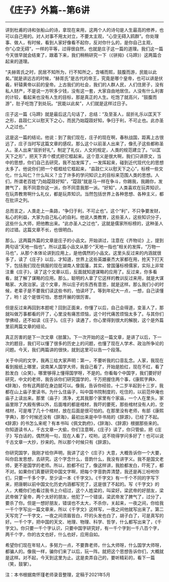 # 《庄子》外篇--第6讲

------

讲到杜甫的诗和张船山的诗，拿现在来用，这两个人的诗句是人生最高的修养，也可以自己用的。对人对事不用太对立，不要太主观，“心空无碍入鸥群”。你处理事、做人，有时候，看到人家好像看不起你，反对你什么的，是你自己主观，你“心空无碍”，一样的平等，过得很自然，也就是庄子这一篇的道理。我们这一篇今天很早就会结束了，跟着下来，我们稍稍研究一下（《骈拇》《马蹄》）这两篇合起来的道理。

“夫赫胥氏之时，民居不知所为，行不知所之，含哺而熙，鼓腹而游，民能以此矣。”就是讲远古的时候，“赫胥氏”是古代的帝王，究竟是哪个皇帝，也可以讲是伏羲，轩辕黄帝以前的皇帝。上古我们的社会，我们的人群人民，人们住房子，没有私人财产，不是说一方呎多少钱，没有这一套，大家自由地居住。人没有什么利害的计较，看起来也没有人生的目标，那是真正的人生。吃饱了就高兴，“鼓腹而游”，肚子吃饱了到处玩。“民能以此矣”，人们就是这样过日子。

庄子这一篇《马蹄》就是最后这几句话了，总结：“及至圣人，屈折礼乐以匡天下之形，县跂仁义以慰天下之心，而民乃始踶跂好知，争归于利，不可止也。此亦圣人之过也。”

这是这一篇的结论。他说：到了我们现在，庄子的现在啊，春秋战国，距离上古很远了，庄子当时写这篇文章的感叹。那么这个以前圣人出来了，像孔子这些都称圣人。圣人出来“屈折好礼”，制定了礼仪，人文的规定，人类的规范建立了。“以匡天下之形”，把天下弄个模式把它框起来。这个意义是很大啊，我们只讲原文，当中的思想，你们自己去研究，我不加发挥了，一发挥起来，碰到近代现代化的思想太多了。他说你们把一个框框给它框起来，“县跂仁义以慰天下之心”，标榜一些文化，什么叫仁？什么叫义？立了许多的学问知识上的目标来范围人类的思想。人们，所谓老百姓“乃始踶跂好知”，“踶跂”就是马一样在争斗，你踢我，我踢你，发脾气了，我不同意你这一派，你不同意我那一派。“好知”，人类喜欢在玩弄知识，在玩弄教育啊什么礼仪，都是玩弄知识。当然包括世界上各种思想、各种主义，都在批评之列。

总而言之，人类走上一条路，“争归于利，不可止也”。这个“利”，不只争要发财，私心的利益，大家为自己私心的自利。他说人类教育，这些圣人，这些知识分子，这些什么大师，把他教出来。“此亦圣人之过也”，这就是儒家所标榜的，这种圣人的过错。这篇文章不长，也很明白。

那么，这两篇外篇的文章是庄子的小品文。开始讲过，注意在《齐物论》上，提到两句话“天地一指也”。所以这篇小品文从那个“天地一指也”相关的发挥，“万物一马也”，从那个本体论讲到应用上，是他偶然的小品文。这里头反过来的内涵就很多了，读了《庄子》以后，才知道，世界上这些英雄豪杰大家都在用，抢天下打天下，包括我们现在佩服的现在湖南人曾国藩，其实，曾国藩标榜儒家，实际上非常注重《庄子》，读了这个文章以后，反面就知道谋略的应用了。反过来，你多看看，就了解了谋略的应用。那么，聪明的人拿了它这样的教训反过来用，就是大谋略家、大政治家。这个文章，所以庄子的东西有意思，就是这样。那么我们小的时候，老辈子是不要我们读这些书的，怕读坏了。等到年纪大一点，一想，自己读懂了，哟！这个是很可怕，思想开展的很厉害。

但是反过来再回到本题呢？回到正面来，你懂了以后，自己会得道，变圣人了，那就叫做万事都看的开了，心里没有痛苦烦恼，这个时代痛苦烦恼太多了。与其你们学佛经，还不如读《庄子》。《庄子》读通了，你心里得到很大的解脱，这个是外篇里前两篇文章的结论。

真正厉害的是下一次文章《胠箧》。下一次开始的这一篇文章，是讲了以后，下一次的题目，我们可以懂了很多的历史上的问题，也懂了现在人学术、政治所争论的问题。今天，我们两篇讲的很快，就到这里可以告一个段落。

关于中间的文字，我再三给大家声明：第一，不要听我的口音乱念。人家，我现在看到报纸上哪里，说南某人国学大师，我自己看了，开始是脸红，现在不红，看了脸发白（众笑）。哪里够得上懂得国学呀，不是的。你看每个中国字，我们要好好研究，中文的老师，我告诉你们研究国学的，千万把握住两个事，《康熙字典》、《辞海》，你有这两部在身边就可以。像我，告诉你经验，十二岁半起到十三岁，我都在山上庙子里读书。为什么住庙子，叫中国书院制度的，吃住的，以前范仲淹也庙子上读出来。那里（庙子）清净，尤其我那个家里有个家庙，一个人在里头，家庙里除了大殿有佛以外，后面堆的都是棺材，我吓的要死，那些棺材没有人的，空棺材，可是堆了几十个棺材，放在后面是很可怕的。在那里没有老师，有部《康熙字典》，那个时候还没有《辞海》，最初出来是中华书局的《辞源》，已经了不起。《辞源》的书怎么来呢？有本书叫《佩文韵府》，《辞海》、《辞源》根据那些来的。你知道读书人，千古文章一大偷，你们注意啊，《庄子》读了，你只管偷，把《庄子》写白话的，偶然用一句，现在人看了，哎哟，这不晓得学问多好了！也可以说千古文章一大抄，抄来的。所以那个时候只有《辞源》。

你研究国学，我刚才给你声明，我讲了这个《庄子》大意，大概告诉你一个大要，叫你启发思想，去研究。这个字念什么，音韵什么，我没有讲字义。我不是国文老师，更不是国学的老师。所以，脸都不红了，像这样讲，我脸都发白，吓死了，都不对。如果你们真要研究中国文字啊，把每个字音韵弄清楚，我还是再三吩咐你们，只要一千多个字，至少读一本《千字文》。《千字文》有一千个不同的字写下来，把唐朝以前中国文化历史内涵都写完了，这是很了不起的。写《千字文》的人，大概你们也看过我书上介绍过，这个人姓梁的，叫梁好。梁武帝的好朋友，梁武帝做了皇帝，两个太好的朋友，他犯了一个错误，梁武帝发了脾气了，过分了，要杀了你。但是一想好朋友，错误也不太大，不杀你，关起来，一夜之间，你给我一千个字写出一篇文章来，所以《千字文》这样写，一夜之间他就写出来了。第二天写完了一千字文，一夜之间须眉皆白，吓的头发也白了，胡子白了，可是真写的好。一千个字，把中国的天文、地理、物理、科学、哲学，什么都写出来了，《千字文》。你只要一千个字认识，只要中国字研究好，有一千个字到一千八百个字，两千个字，你的古文也好，什么也好，应用自如。

希望你们现在年轻人，多努力一点，不要靠老师，什么大师呀，什么国学大师呀，都骗人的。像我一样，骗你们来了以后，玩一阵。就把这个思想告诉你们，大概就是这样。对不起，今天到这里为止。这是卖弄自己的，要听精彩的，看下一篇（笑，鼓掌）。

注：本书根据南怀瑾老师录音整理，定稿于2021年5月
